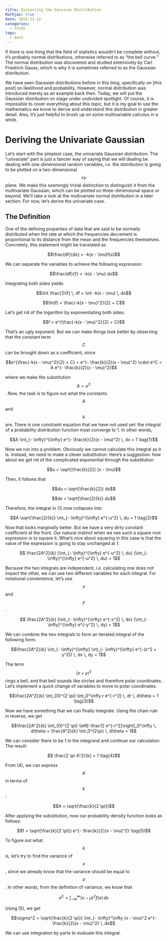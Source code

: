 ```yaml
---
title: Dissecting the Gaussian Distribution
Mathjax: true
date: 2019-12-12
categories:
  - study
tags:
  - math
---
```


If there is one thing that the field of statistics wouldn’t be complete without, it’s probably normal distributions, otherwise referred to as “the bell curve.” The normal distribution was discovered and studied extensively by Carl Friedrich Gauss, which is why it is sometimes referred to as the Gaussian distribution. 

We have seen Gaussian distributions before in this blog, specifically on [this post] on likelihood and probability. However, normal distribution was introduced merely as an example back then. Today, we will put the Gaussian distribution on stage under undivided spotlight. Of course, it is impossible to cover everything about this topic, but it is my goal to use the mathematics we know to derive and understand this distribution in greater detail. Also, it’s just helpful to brush up on some multivariable calculus in a while.

# Deriving the Univariate Gaussian

Let’s start with the simplest case, the univariate Gaussian distribution. The “univariate” part is just a fancier way of saying that we will dealing be dealing with one-dimensional random variables, *i.e.* the distribution is going to be plotted on a two-dimensional $$xy$$ plane. We make this seemingly trivial distinction to distinguish it from the multivariate Gaussian, which can be plotted on three-dimensional space or beyond. We’ll take a look at the multivariate normal distribution in a later section. For now, let’s derive the univariate case. 

## The Definition

One of the defining properties of data that are said to be normally distributed when the rate at which the frequencies decrement is proportional to its distance from the mean and the frequencies themselves. Concretely, this statement might be translated as

$$\frac{df}{dx} = -k(x - \mu)f(x)$$

We can separate the variables to achieve the following expression:

$$\frac{df}{f} = -k(x - \mu) dx$$

Integrating both sides yields

$$\int \frac{1}{f} \, df = \int -k(x - \mu) \, dx$$

$$\ln(f) = \frac{-k(x - \mu)^2}{2} + C$$

Let’s get rid of the logarithm by exponentiating both sides. 

$$f = e^{\frac{-k(x - \mu)^2}{2} + C}$$

That’s an ugly exponent. But we can make things look better by observing that the constant term $$C$$ can be brought down as a coefficient, since

$$e^{\frac{-k(x - \mu)^2}{2} + C} = e^{- \frac{k}{2}(x - \mu)^2} \cdot e^C = A e^{- \frac{k}{2}(x - \mu)^2}$$

where we make the substitution $$A = e^C$$. Now, the task is to figure out what the constants $$A$$ and $$k$$ are. There is one constraint equation that we have not used yet: the integral of a probability distribution function must converge to 1. In other words, 

$$A \int_{- \infty}^{\infty} e^{- \frac{k}{2}(x - \mu)^2} \, dx = 1 \tag{1}$$

Now we run into a problem. Obviously we cannot calculate this integral as it is. Instead, we need to make a clever substitution. Here’s a suggestion: how about we get rid of the complicated exponential through the substitution

$$u = \sqrt{\frac{k}{2}} (x - \mu)$$

Then, it follows that 

$$du = \sqrt{\frac{k}{2}} dx$$

$$dx = \sqrt{\frac{2}{k}} du$$

Therefore, the integral in (1) now collapses into

$$A \sqrt{\frac{2}{k}} \int_{- \infty}^{\infty} e^{-u^2} \, du = 1 \tag{2}$$

Now that looks marginally better. But we have a very dirty constant coefficient at the front. Our natural instinct when we see such a square root expression is to square it. What’s nice about squaring in this case is that the value of the expression is going to stay unchanged at 1. 

$$ \frac{2A^2}{k} (\int_{- \infty}^{\infty} e^{-u^2} \, du) (\int_{- \infty}^{\infty} e^{-u^2} \, du) = 1$$

Because the two integrals are independent, *i.e.* calculating one does not impact the other, we can use two different variables for each integral. For notational convenience, let’s use $$x$$ and $$y$$.

$$ \frac{2A^2}{k} (\int_{- \infty}^{\infty} e^{-x^2} \, dx) (\int_{- \infty}^{\infty} e^{-y^2} \, dy) = 1$$

We can combine the two integrals to form an iterated integral of the following form:

$$\frac{2A^2}{k} \int_{- \infty}^{\infty} \int_{- \infty}^{\infty} e^{-(x^2 + y^2)} \, dx \, dy = 1$$

The term $$(x + y)^2$$ rings a bell, and that bell sounds like circles and therefore polar coordinates. Let’s implement a quick change of variables to move to polar coordinates.

$$\frac{2A^2}{k} \int_{0}^{2 \pi} \int_0^\infty r e^{-r^2} \, dr \, d\theta = 1 \tag{3}$$

Now we have something that we can finally integrate. Using the chain rule in reverse, we get

$$\frac{2A^2}{k} \int_{0}^{2 \pi} \left[-\frac12 e^{-r^2}\right]_0^\infty \, d\theta = \frac{A^2}{k} \int_0^{2\pi} \, d\theta = 1$$

We can consider there to be 1 in the integrand and continue our calculation. The result:

$$ \frac{2 \pi A^2}{k} = 1 \tag{4}$$

From (4), we can express $$A$$ in terms of $$k$$:

$$A = \sqrt{\frac{k}{2 \pi}}$$

After applying the substitution, now our probability density function looks as follows:

$$f = \sqrt{\frac{k}{2 \pi}} e^{- \frac{k}{2}(x - \mu)^2} \tag{5}$$

To figure out what $$k$$ is, let’s try to find the variance of $$x$$, since we already know that the variance should be equal to $$\sigma$$. In other words, from the definition of variance, we know that 

$$\sigma^2 = \int_{- \infty}^\infty (x - \mu)^2 f(x) \, dx$$

Using (5), we get

$$\sigma^2 = \sqrt{\frac{k}{2 \pi}} \int_{- \infty}^\infty (x - \mu)^2 e^{- \frac{k}{2}(x - \mu)^2} \, dx$$

We can use integration by parts to evaluate this integral.

